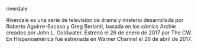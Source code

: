 riverdale

Riverdale es una serie de televisión de drama y misterio desarrollada por Roberto Aguirre-Sacasa y Greg Berlanti, basada en los cómics Archie creados por John L. Goldwater. Estrenó el 26 de enero de 2017 por The CW. En Hispanoamérica fue estrenada en Warner Channel el 26 de abril de 2017.